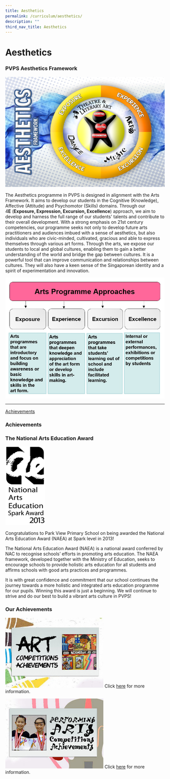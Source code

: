 ```yaml
---
title: Aesthetics
permalink: /curriculum/aesthetics/
description: ""
third_nav_title: Aesthetics
---
```

# **Aesthetics**

### PVPS Aesthetics Framework

![](/images/Aesthetics%20Framework.jpg)

The Aesthetics programme in PVPS is designed in alignment with the Arts Framework. It aims to develop our students in the Cognitive (Knowledge), Affective (Attitude) and Psychomotor (Skills) domains. Through our 4**E** (**Exposure, Expression, Excursion, Excellence**) approach, we aim to develop and harness the full range of our students' talents and contribute to their overall development. With a strong emphasis on 21st century competencies, our programme seeks not only to develop future arts practitioners and audiences imbued with a sense of aesthetics, but also individuals who are civic-minded, cultivated, gracious and able to express themselves through various art forms. Through the arts, we expose our students to local and global cultures, enabling them to gain a better understanding of the world and bridge the gap between cultures. It is a powerful tool that can improve communication and relationships between cultures. They will also have a keen sense of the Singaporean identity and a spirit of experimentation and innovation.

![](/images/Table%20format_Aesthetics.jpg)

----------------------------------------------------------------------

[Achievements](#Achievements)

### Achievements 

### The National Arts Education Award


<img src="/images/NAE.jpg" 
     style="width:25%">

Congratulations to Park View Primary School on being awarded the National Arts Education Award (NAEA) at Spark level in 2013!

The National Arts Education Award (NAEA) is a national award conferred by NAC to recognise schools’ efforts in promoting arts education. The NAEA framework, developed together with the Ministry of Education, seeks to encourage schools to provide holistic arts education for all students and affirms schools with good arts practices and programmes.

It is with great confidence and commitment that our school continues the journey towards a more holistic and integrated arts education programme for our pupils. Winning this award is just a beginning. We will continue to strive and do our best to build a vibrant arts culture in PVPS!

### Our Achievements

![](/images/achievements_banner_part_1_of_2_updated.jpg)
Click [here](/curriculum/aesthetics/aesthetics-gallery/art-competition/) for more information.

![](/images/achievements_banner_part_2_of_2_updated_v2.jpg)
Click [here](/curriculum/aesthetics/aesthetics-gallery/art-events) for more information.